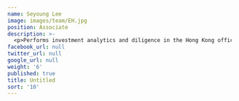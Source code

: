 ```yaml
---
name: Seyoung Lee
image: images/team/EH.jpg
position: Associate
description: >-
  <p>Performs investment analytics and diligence in the Hong Kong office. Previously, Seyoung served as Program Manager of SuperCharger FinTech Accelerator in Hong Kong and as an associate for the Digital Finance Institute, a think tank focusing on the next generation of financial services.</p> <p>Seyoung graduated Summa Cum Laude with a BA in Ethics, Politics and Economics from Yale University.</p>
facebook_url: null
twitter_url: null
google_url: null
weight: '6'
published: true
title: Untitled
sort: '10'
---
```

